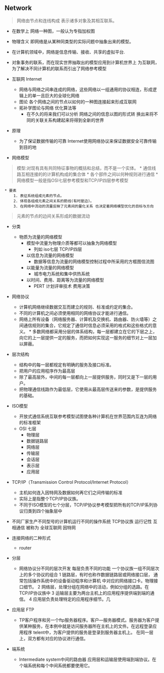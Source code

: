 ## Network 

> 网络由节点和连线构成 表示诸多对象及其相互联系。
* 在数学上 网络一种图，一般认为专指加权图
* 物理含义 即网络是从某种同类型的实际问题中抽象出来的模型。
* 在计算机领域中，网络是信息传输、接收、共享的虚拟平台.

* 对象事务的联系，而在现实世界抽取出的模型应用到计算机世界上
为互联网，为了解决不同计算机的联系而引出了网络参考模型

* 互联网  Internet
	* 网络与网络之间串连成的网络，这些网络以一组通用的协议相连，形成逻辑上的单一且巨大的全球化网络
	* 图论 各个网络之间的节点以如何的一种图连接起来形成互联网
	* 拓补学图论与网络 优化算法等
		* 在不久的将来我们可以分析 网络之间的信息以图的形式转
			换出来将不同的关联关系构建起来将得到全新的世界
* 原理
	* 为了保证数据传输的可靠 Internet使用网络协议来保证数据安全可靠传输到目的地


* 网络模型
> 模型:对现有具有共同特征事物的概括和总结，而不是一个实体。
		* 通信线路互相连接的的计算机构成的集合体
		* 各个部件之间以何种规则进行通信
		* 网络模型一般是指OSI七层参考模型和TCP/IP四层参考模型

	* 要素
		1. 表征系统组成元素的节点。
		2. 体现各组成元素之间关系的箭线(有时是边)。
		3. 在网络中流动的流量反映了元素间的量化关系 也决定着网络模型优化的目标与方向

> 元素的节点的边间关系形成的数据流动

* 分类
	* 物质为流量的网络模型
		* 模型中流量为物理介质等都可以抽象为网络模型
			* 列如 iso七层 TCP/IP四层
		* 以信息为流量的网络模型
			* 数据等信息为流量的网络模型控制过程中所采用的方框图信流图
		* 以能量为流量的网络模型
			* 城市电力系统和集中供热系统
		* 以时间、费用、距离等为流量的网络模型
			* PERT 计划评审技术 费用决策

* 网络协议
	* 计算机网络继续数据交互而建立的规则、标准或约定的集合。
	* 不同的计算机之间必须使用相同的网络协议才能进行通信。
	* 网络上所有设备（网络服务器、计算机及交换机、路由器、防火墙等）之间通信规则的集合，它规定了通信时信息必须采用的格式和这些格式的意义。
		  * 多数网络都采用分层的体系结构，每一层都建立在它的下层之上，向它的上一层提供一定的服务，而把如何实现这一服务的细节对上一层加以屏蔽。
*  层次结构
	* 结构中的每一层都规定有明确的服务及接口标准。
	* 把用户的应用程序作为最高层
	* 除了最高层外，中间的每一层都向上一层提供服务，同时又是下一层的用户。
	* 把物理通信线路作为最低层，它使用从最高层传送来的参数，是提供服务的基础。

	
* ISO模型
	* 开放式通信系统互联参考模型试图使各种计算机在世界范围内互连为网络的标准框架
	* OSI 七层	
		* 物理层
		* 数据链路层
		* 网络层
		* 传输层
		* 会话层
		* 表示层
		* 应用层
		


* TCP/IP（Transmission Control Protocol/Internet Protocol）
	* 主机如何连入因特网及数据如何再它们之间传输的标准
	* 实际上是指整个TCP/IP协议族。
	* 不同于ISO模型的七个分层，TCP/IP协议参考模型把所有的TCP/IP系列协议归类到四个抽象层中

* 不同厂家生产不同型号的计算机运行不同的操作系统 TCP协议族 运行记性
	互相通信 被称为 全球互联网 因特网


* 连接网络的二种形式
	* router


* 分层
	* 网络协议分不同的层次开发 每层负责不同的功能
		一个协议族一组不同层次上的多个协议的组合
	1 链路层，有时也称作数据链路层或网络接口层，
	通常包括操作系统中的设备驱动程序和计算机
	中对应的网络接口卡。物理接口细节。
	2 网络层，处理分组在网络中的活动，例如分组的选路。在
		TCP/IP协议族中
	3 运输层主要为两台主机上的应用程序提供端到端的通信。
	4 应用层负责处理特定的应用程序细节。几


* 应用层 FTP
	* TP客户程序和另一个ftp服务器程序。客户—服务器模式。服务器为客户提供某种服务，在本例中就是访问服务器所在主机上的文件。在远程登录应用程序 telent中，为客户提供的服务是登录到服务器主机上。
	在同一层上，双方都有对应的协议进行通信。

* 端系统
	* Intermediate system中间的路由器 应用层和运输层使用端到端协议。在个端系统和每个中间系统都要使用它。
